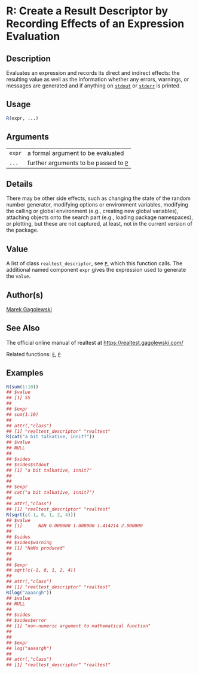# R: Create a Result Descriptor by Recording Effects of an Expression Evaluation

## Description

Evaluates an expression and records its direct and indirect effects: the resulting value as well as the information whether any errors, warnings, or messages are generated and if anything on [`stdout`](https://stat.ethz.ch/R-manual/R-patched/library/base/html/stdout.html) or [`stderr`](https://stat.ethz.ch/R-manual/R-patched/library/base/html/stderr.html) is printed.

## Usage

```r
R(expr, ...)
```

## Arguments

|        |                                                                                      |
|--------|--------------------------------------------------------------------------------------|
| `expr` | a formal argument to be evaluated                                                    |
| `...`  | further arguments to be passed to [`P`](https://realtest.gagolewski.com/rapi/P.html) |

## Details

There may be other side effects, such as changing the state of the random number generator, modifying options or environment variables, modifying the calling or global environment (e.g., creating new global variables), attaching objects onto the search part (e.g., loading package namespaces), or plotting, but these are not captured, at least, not in the current version of the package.

## Value

A list of class `realtest_descriptor`, see [`P`](https://realtest.gagolewski.com/rapi/P.html), which this function calls. The additional named component `expr` gives the expression used to generate the `value`.

## Author(s)

[Marek Gagolewski](https://www.gagolewski.com/)

## See Also

The official online manual of <span class="pkg">realtest</span> at <https://realtest.gagolewski.com/>

Related functions: [`E`](https://realtest.gagolewski.com/rapi/E.html), [`P`](https://realtest.gagolewski.com/rapi/P.html)

## Examples




```r
R(sum(1:10))
## $value
## [1] 55
## 
## $expr
## sum(1:10)
## 
## attr(,"class")
## [1] "realtest_descriptor" "realtest"
R(cat("a bit talkative, innit?"))
## $value
## NULL
## 
## $sides
## $sides$stdout
## [1] "a bit talkative, innit?"
## 
## 
## $expr
## cat("a bit talkative, innit?")
## 
## attr(,"class")
## [1] "realtest_descriptor" "realtest"
R(sqrt(c(-1, 0, 1, 2, 4)))
## $value
## [1]      NaN 0.000000 1.000000 1.414214 2.000000
## 
## $sides
## $sides$warning
## [1] "NaNs produced"
## 
## 
## $expr
## sqrt(c(-1, 0, 1, 2, 4))
## 
## attr(,"class")
## [1] "realtest_descriptor" "realtest"
R(log("aaaargh"))
## $value
## NULL
## 
## $sides
## $sides$error
## [1] "non-numeric argument to mathematical function"
## 
## 
## $expr
## log("aaaargh")
## 
## attr(,"class")
## [1] "realtest_descriptor" "realtest"
```
